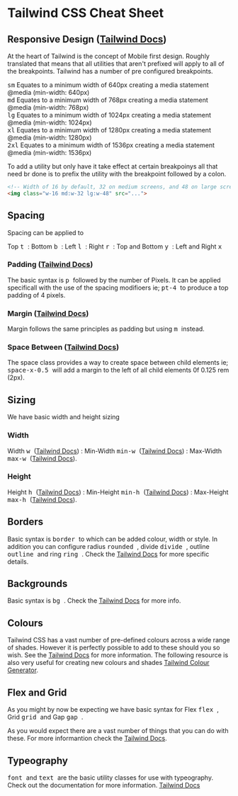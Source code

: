 # Tailwind CSS Cheat Sheet

## Responsive Design ([Tailwind Docs](https://tailwindcss.com/docs/responsive-design))

At the heart of Tailwind is the concept of Mobile first design.  Roughly translated that means that all utilities that aren't prefixed will apply to all of the breakpoints.  Tailwind has a number of pre configured breakpoints.

<kbd>sm</kbd>  Equates to a minimum width of 640px creating a media statement @media (min-width: 640px)<br>
<kbd>md</kbd>  Equates to a minimum width of 768px creating a media statement @media (min-width: 768px)<br>
<kbd>lg</kbd>  Equates to a minimum width of 1024px creating a media statement @media (min-width: 1024px)<br>
<kbd>xl</kbd>  Equates to a minimum width of 1280px creating a media statement @media (min-width: 1280px)<br>
<kbd>2xl</kbd>  Equates to a minimum width of 1536px creating a media statement @media (min-width: 1536px)

To add a utility but only have it take effect at certain breakpoinys all that need br done is to prefix the utility with the breakpoint followed by a colon.

```html
<!-- Width of 16 by default, 32 on medium screens, and 48 on large screens -->
<img class="w-16 md:w-32 lg:w-48" src="...">
```



## Spacing  

Spacing can be applied to 

Top <kbd> t </kbd>  :  Bottom <kbd> b </kbd> : Left <kbd> l </kbd> : Right <kbd> r </kbd>  : Top and Bottom <kbd> y  </kbd> : Left and Right <kbd> x </kbd>

### Padding ([Tailwind Docs](https://tailwindcss.com/docs/padding))

The basic syntax is <kbd> p </kbd>  followed by the number of Pixels.  It can be applied specificall with the use of the spacing modifioers ie;  <kbd> pt-4 </kbd> to produce a top padding of 4 pixels.

### Margin  ([Tailwind Docs](https://tailwindcss.com/docs/margin))

Margin follows the same principles as padding but using <kbd> m </kbd> instead.

### Space Between  ([Tailwind Docs](https://tailwindcss.com/docs/space))

The space class provides a way to create space between child elements ie; <kbd> space-x-0.5 </kbd>  will add a margin to the left of all child elements 0f 0.125 rem (2px).


## Sizing

We have basic width and height sizing

### Width

Width <kbd> w </kbd>  ([Tailwind Docs](https://tailwindcss.com/docs/width)) :  Min-Width <kbd> min-w </kbd>  ([Tailwind Docs](https://tailwindcss.com/docs/min-width)) : Max-Width  <kbd> max-w </kbd>  ([Tailwind Docs](https://tailwindcss.com/docs/max-width)).

### Height

Height <kbd> h </kbd>  ([Tailwind Docs](https://tailwindcss.com/docs/height)) :  Min-Height <kbd> min-h </kbd>  ([Tailwind Docs](https://tailwindcss.com/docs/min-height)) : Max-Height  <kbd> max-h </kbd>  ([Tailwind Docs](https://tailwindcss.com/docs/max-height)).


## Borders

Basic syntax is <kbd> border </kbd> to which can be added colour, width or style.  In addition you can configure radius <kbd> rounded </kbd>, divide  <kbd> divide </kbd>, outline <kbd> outline </kbd> and ring <kbd> ring </kbd>.  Check the [Tailwind Docs](https://tailwindcss.com/docs/border-radius) for more specific details.


## Backgrounds

Basic syntax is <kbd> bg </kbd>. Check the [Tailwind Docs](https://tailwindcss.com/docs/background-attachment) for more info.


## Colours

Tailwind CSS has a vast number of pre-defined colours across a wide range of shades.  However it is perfectly possible to add to these should you so wish.  See the [Tailwind Docs](https://tailwindcss.com/docs/customizing-colors) for more information.  The following resource is also very useful for creating new colours and shades [Tailwind Colour Generator](https://tailwind.simeongriggs.dev/blue/3B82F6).


## Flex and Grid

As you might by now be expecting we have basic syntax for Flex <kbd> flex </kbd>, Grid <kbd> grid </kbd> and Gap <kbd> gap </kbd>.

As you would expect there are a vast number of things that you can do with these.  For more informantion check the [Tailwind Docs](https://tailwindcss.com/docs/flex-basis).


## Typeography

<kbd> font </kbd> and  <kbd> text </kbd> are the basic utility classes for use with typeography.  Check out the documentation for more information. [Tailwind Docs](https://tailwindcss.com/docs/font-family)